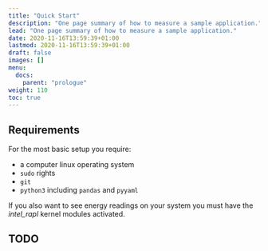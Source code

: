 ```yaml
---
title: "Quick Start"
description: "One page summary of how to measure a sample application."
lead: "One page summary of how to measure a sample application."
date: 2020-11-16T13:59:39+01:00
lastmod: 2020-11-16T13:59:39+01:00
draft: false
images: []
menu:
  docs:
    parent: "prologue"
weight: 110
toc: true
---
```


## Requirements

For the most basic setup you require:
- a computer linux operating system
- `sudo` rights
- `git`
- `python3` including `pandas` and `pyyaml`

If you also want to see energy readings on your system you must have the *intel_rapl* kernel modules activated.

## TODO

